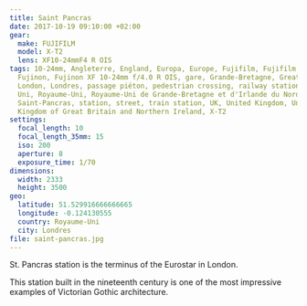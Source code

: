 ```yaml
---
title: Saint Pancras
date: 2017-10-19 09:10:00 +02:00
gear:
  make: FUJIFILM
  model: X-T2
  lens: XF10-24mmF4 R OIS
tags: 10-24mm, Angleterre, England, Europa, Europe, Fujifilm, Fujifilm X-T2,
  Fujinon, Fujinon XF 10-24mm f/4.0 R OIS, gare, Grande-Bretagne, Great Britain,
  London, Londres, passage piéton, pedestrian crossing, railway station, Royaume
  Uni, Royaume-Uni, Royaume-Uni de Grande-Bretagne et d'Irlande du Nord, rue,
  Saint-Pancras, station, street, train station, UK, United Kingdom, United
  Kingdom of Great Britain and Northern Ireland, X-T2
settings:
  focal_length: 10
  focal_length_35mm: 15
  iso: 200
  aperture: 8
  exposure_time: 1/70
dimensions:
  width: 2333
  height: 3500
geo:
  latitude: 51.529916666666665
  longitude: -0.124130555
  country: Royaume-Uni
  city: Londres
file: saint-pancras.jpg
---
```


St. Pancras station is the terminus of the Eurostar in London.

This station built in the nineteenth century is one of the most impressive examples of Victorian Gothic architecture.
